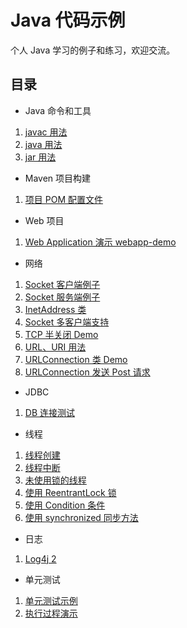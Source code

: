 # Java 代码示例

个人 Java 学习的例子和练习，欢迎交流。

## 目录

- Java 命令和工具

1. [javac 用法](projects/JavacDemo/javac.md)
2. [java 用法](projects/JavacDemo/java.md)
3. [jar 用法](projects/JavacDemo/jar.md)

- Maven 项目构建
1. [项目 POM 配置文件](pom.xml)

- Web 项目
1. [Web Application 演示 webapp-demo](projects/webapp-demo)

- 网络

1. [Socket 客户端例子](src/main/java/chao/example/network/MySocketClient.java)
2. [Socket 服务端例子](src/main/java/chao/example/network/MySocketServer.java)
3. [InetAddress 类](src/main/java/chao/example/network/InetAddressDemo.java)
4. [Socket 多客户端支持](src/main/java/chao/example/network/MultiClientSocket)
5. [TCP 半关闭 Demo](src/main/java/chao/example/network/HalfCloseDemo.java)
6. [URL、URI 用法](src/main/java/chao/example/network/UrlDemo.java)
7. [URLConnection 类 Demo](src/main/java/chao/example/network/UrlConnectionDemo.java)
8. [URLConnection 发送 Post 请求](src/main/java/chao/example/network/PostForm.java)

- JDBC

1. [ DB 连接测试 ](src/main/java/chao/example/jdbc/TestDb.java)

- 线程

1. [线程创建](src/main/java/chao/example/thread/MyCreateThread)
2. [线程中断](src/main/java/chao/example/thread/MyInterruptThread)
3. [未使用锁的线程](src/main/java/chao/example/thread/MyUnsyncThread)
4. [使用 ReentrantLock 锁](src/main/java/chao/example/thread/MyLockThread)
5. [使用 Condition 条件](src/main/java/chao/example/thread/MyConditionThread)
6. [使用 synchronized 同步方法](src/main/java/chao/example/thread/MySyncThread)

- 日志

1. [Log4j 2](src/main/java/chao/example/logging)

- 单元测试

1. [单元测试示例](src/test/java/com/xingchaovv/java/example/test/TestDemo1.java)
2. [执行过程演示](src/test/java/com/xingchaovv/java/example/test/TestExecutionProcedure.java)

